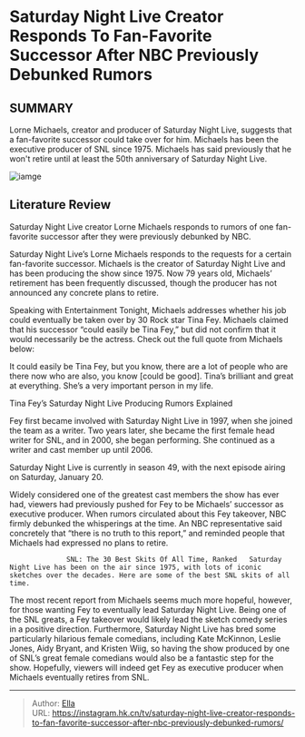 # Saturday Night Live Creator Responds To Fan-Favorite Successor After NBC Previously Debunked Rumors


## SUMMARY 



  Lorne Michaels, creator and producer of Saturday Night Live, suggests that a fan-favorite successor could take over for him.   Michaels has been the executive producer of SNL since 1975.   Michaels has said previously that he won&#39;t retire until at least the 50th anniversary of Saturday Night Live.  

![iamge](https://static1.srcdn.com/wordpress/wp-content/uploads/2017/04/Lorne-Michaels-on-SNL.jpg)

## Literature Review

Saturday Night Live creator Lorne Michaels responds to rumors of one fan-favorite successor after they were previously debunked by NBC.




Saturday Night Live’s Lorne Michaels responds to the requests for a certain fan-favorite successor. Michaels is the creator of Saturday Night Live and has been producing the show since 1975. Now 79 years old, Michaels’ retirement has been frequently discussed, though the producer has not announced any concrete plans to retire.




Speaking with Entertainment Tonight, Michaels addresses whether his job could eventually be taken over by 30 Rock star Tina Fey. Michaels claimed that his successor “could easily be Tina Fey,” but did not confirm that it would necessarily be the actress. Check out the full quote from Michaels below:


It could easily be Tina Fey, but you know, there are a lot of people who are there now who are also, you know [could be good]. Tina’s brilliant and great at everything. She’s a very important person in my life.



 Tina Fey’s Saturday Night Live Producing Rumors Explained 
          

Fey first became involved with Saturday Night Live in 1997, when she joined the team as a writer. Two years later, she became the first female head writer for SNL, and in 2000, she began performing. She continued as a writer and cast member up until 2006.






Saturday Night Live is currently in season 49, with the next episode airing on Saturday, January 20.




Widely considered one of the greatest cast members the show has ever had, viewers had previously pushed for Fey to be Michaels’ successor as executive producer. When rumors circulated about this Fey takeover, NBC firmly debunked the whisperings at the time. An NBC representative said concretely that “there is no truth to this report,” and reminded people that Michaels had expressed no plans to retire.

                  SNL: The 30 Best Skits Of All Time, Ranked   Saturday Night Live has been on the air since 1975, with lots of iconic sketches over the decades. Here are some of the best SNL skits of all time.   

The most recent report from Michaels seems much more hopeful, however, for those wanting Fey to eventually lead Saturday Night Live. Being one of the SNL greats, a Fey takeover would likely lead the sketch comedy series in a positive direction. Furthermore, Saturday Night Live has bred some particularly hilarious female comedians, including Kate McKinnon, Leslie Jones, Aidy Bryant, and Kristen Wiig, so having the show produced by one of SNL’s great female comedians would also be a fantastic step for the show. Hopefully, viewers will indeed get Fey as executive producer when Michaels eventually retires from SNL.






---

> Author: [Ella](https://instagram.hk.cn/)  
> URL: https://instagram.hk.cn/tv/saturday-night-live-creator-responds-to-fan-favorite-successor-after-nbc-previously-debunked-rumors/  

